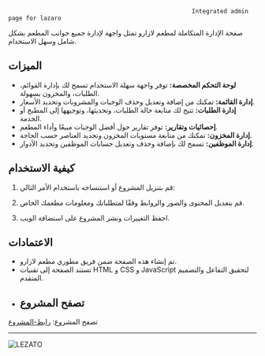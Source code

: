 
                                                        Integrated admin page for lazaro

صفحة الإدارة المتكاملة لمطعم لازارو تمثل واجهة لإدارة جميع جوانب المطعم بشكل شامل وسهل الاستخدام.

## الميزات

- **لوحة التحكم المخصصة:** توفر واجهة سهلة الاستخدام تسمح لك بإدارة القوائم، الطلبات، والمخزون بسهولة.
- **إدارة القائمة:** تمكنك من إضافة وتعديل وحذف الوجبات والمشروبات وتحديد الأسعار.
- **إدارة الطلبات:** تتيح لك متابعة حالة الطلبات، وتحديثها، وتوجيهها إلى المطبخ أو الخدمة.
- **إحصائيات وتقارير:** توفر تقارير حول أفضل الوجبات مبيعًا وأداء المطعم.
- **إدارة المخزون:** تمكنك من متابعة مستويات المخزون وتجديد العناصر حسب الحاجة.
- **إدارة الموظفين:** تسمح لك بإضافة وحذف وتعديل حسابات الموظفين وتحديد الأدوار.

## كيفية الاستخدام

1. قم بتنزيل المشروع أو استنساخه باستخدام الأمر التالي:
2. قم بتعديل المحتوى والصور والروابط وفقًا لمتطلباتك ومعلومات مطعمك الخاص.

3. احفظ التغييرات ونشر المشروع على استضافة الويب.

## الاعتمادات

- تم إنشاء هذه الصفحة ضمن فريق مطوري مطعم لازارو.
- تستند الصفحة إلى تقنيات HTML و CSS و JavaScript لتحقيق التفاعل والتصميم المتقدم.
- ## تصفح المشروع
  
تصفح المشروع: [رابط-المشروع](https://alshaercode.github.io/Integrated_Admin_Page_For_Lazaro/)

---

![LEZATO](https://github.com/alshaercode/Integrated_Admin_Page_For_Lazaro/assets/120109352/a3b535a5-c98c-4e18-bfc0-2a30a85dcd02)
